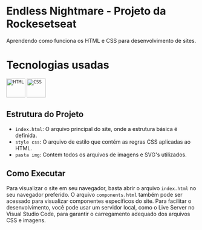# Endless Nightmare - Projeto da Rockesetseat
Aprendendo como funciona os HTML e CSS para desenvolvimento de sites.

# Tecnologias usadas
<div align="flex-start">
	<code><img width="50" src="https://user-images.githubusercontent.com/25181517/192158954-f88b5814-d510-4564-b285-dff7d6400dad.png" alt="HTML" title="HTML"/></code>
	<code><img width="50" src="https://user-images.githubusercontent.com/25181517/183898674-75a4a1b1-f960-4ea9-abcb-637170a00a75.png" alt="CSS" title="CSS"/></code>
</div>

## Estrutura do Projeto

- `index.html`: O arquivo principal do site, onde a estrutura básica é definida.
- `style css`: O arquivo de estilo que contém as regras CSS aplicadas ao HTML.
- `pasta img`: Contem todos os arquivos de imagens e SVG's utilizados.

## Como Executar

Para visualizar o site em seu navegador, basta abrir o arquivo `index.html` no seu navegador preferido. O arquivo `components.html` também pode ser acessado para visualizar componentes específicos do site. Para facilitar o desenvolvimento, você pode usar um servidor local, como o Live Server no Visual Studio Code, para garantir o carregamento adequado dos arquivos CSS e imagens.
